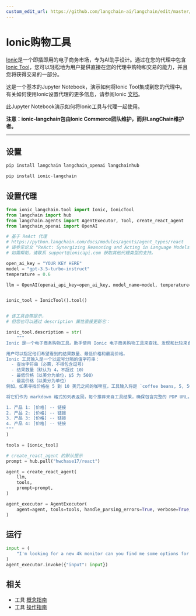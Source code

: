 ```yaml
---
custom_edit_url: https://github.com/langchain-ai/langchain/edit/master/docs/docs/integrations/tools/ionic_shopping.ipynb
---
```


# Ionic购物工具

[Ionic](https://www.ioniccommerce.com/)是一个即插即用的电子商务市场，专为AI助手设计。通过在您的代理中包含[Ionic Tool](https://github.com/ioniccommerce/ionic_langchain)，您可以轻松地为用户提供直接在您的代理中购物和交易的能力，并且您将获得交易的一部分。

这是一个基本的Jupyter Notebook，演示如何将Ionic Tool集成到您的代理中。有关如何使用Ionic设置代理的更多信息，请参阅Ionic [文档](https://docs.ioniccommerce.com/introduction)。

此Jupyter Notebook演示如何将Ionic工具与代理一起使用。

**注意：ionic-langchain包由Ionic Commerce团队维护，而非LangChain维护者。**



---

## 设置


```python
pip install langchain langchain_openai langchainhub
```


```python
pip install ionic-langchain
```

## 设置代理


```python
from ionic_langchain.tool import Ionic, IonicTool
from langchain import hub
from langchain.agents import AgentExecutor, Tool, create_react_agent
from langchain_openai import OpenAI

# 基于 ReAct 代理
# https://python.langchain.com/docs/modules/agents/agent_types/react
# 请参见论文 "ReAct: Synergizing Reasoning and Acting in Language Models" (https://arxiv.org/abs/2210.03629)
# 如需帮助，请联系 support@ionicapi.com 获取其他代理类型的支持。

open_ai_key = "YOUR KEY HERE"
model = "gpt-3.5-turbo-instruct"
temperature = 0.6

llm = OpenAI(openai_api_key=open_ai_key, model_name=model, temperature=temperature)


ionic_tool = IonicTool().tool()


# 该工具自带提示，
# 但您也可以通过 description 属性直接更新它：

ionic_tool.description = str(
    """
Ionic 是一个电子商务购物工具。助手使用 Ionic 电子商务购物工具来查找、发现和比较来自数千家在线零售商的产品。当用户寻找产品推荐或试图找到特定产品时，助手应使用该工具。

用户可以指定他们希望看到的结果数量、最低价格和最高价格。
Ionic 工具输入是一个以逗号分隔的值字符串：
  - 查询字符串（必需，不得包含逗号）
  - 结果数量（默认为 4，不超过 10）
  - 最低价格（以美分为单位，$5 为 500）
  - 最高价格（以美分为单位）
例如，如果寻找价格在 5 到 10 美元之间的咖啡豆，工具输入将是 `coffee beans, 5, 500, 1000`。

将它们作为 markdown 格式的列表返回，每个推荐来自工具结果，确保包含完整的 PDP URL。例如：

1. 产品 1: [价格] -- 链接
2. 产品 2: [价格] -- 链接
3. 产品 3: [价格] -- 链接
4. 产品 4: [价格] -- 链接
"""
)

tools = [ionic_tool]

# create_react_agent 的默认提示
prompt = hub.pull("hwchase17/react")

agent = create_react_agent(
    llm,
    tools,
    prompt=prompt,
)

agent_executor = AgentExecutor(
    agent=agent, tools=tools, handle_parsing_errors=True, verbose=True, max_iterations=5
)
```

## 运行


```python
input = (
    "I'm looking for a new 4k monitor can you find me some options for less than $1000"
)
agent_executor.invoke({"input": input})
```

## 相关

- 工具 [概念指南](/docs/concepts/#tools)
- 工具 [操作指南](/docs/how_to/#tools)